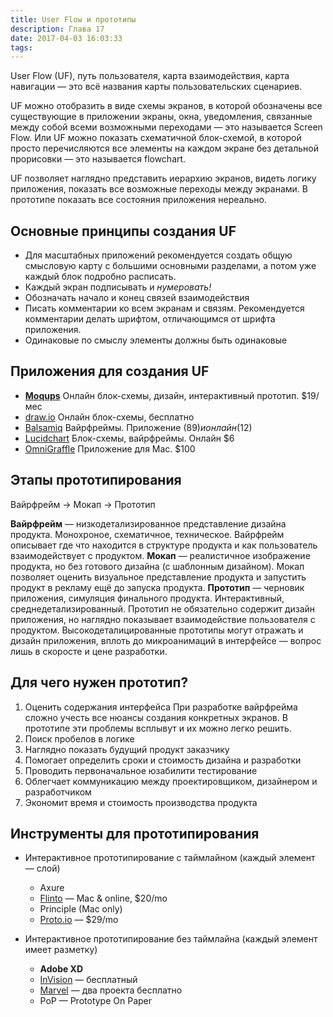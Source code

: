 ```yaml
---
title: User Flow и прототипы
description: Глава 17
date: 2017-04-03 16:03:33
tags:
---
```



User Flow (UF), путь пользователя, карта взаимодействия, карта навигации — это всё названия карты пользовательских сценариев.

UF можно отобразить в виде схемы экранов, в которой обозначены все существующие в приложении экраны, окна, уведомления, связанные между собой всеми возможными переходами — это называется Screen Flow.
Или UF можно показать схематичной блок-схемой, в которой просто перечисляются все элементы на каждом экране без детальной прорисовки — это называется flowchart.

UF позволяет наглядно представить иерархию экранов, видеть логику приложения, показать все возможные переходы между экранами. В прототипе показать все состояния приложения нереально.

## Основные принципы создания UF

* Для масштабных приложений рекомендуется создать общую смысловую карту с большими основными разделами, а потом уже каждый блок подробно расписать.
* Каждый экран подписывать и _нумеровать!_
* Обозначать начало и конец связей взаимодействия
* Писать комментарии ко всем экранам и связям. Рекомендуется комментарии делать шрифтом, отличающимся от шрифта приложения.
* Одинаковые по смыслу элементы должны быть одинаковые

## Приложения для создания UF

* [**Moqups**](https://moqups.com/)
  Онлайн блок-схемы, дизайн, интерактивный прототип. $19/мес
* [draw.io](https://www.draw.io/)
  Онлайн блок-схемы, бесплатно
* [Balsamiq](https://balsamiq.com/)
  Вайрфреймы. Приложение ($89) и онлайн ($12)
* [Lucidchart](https://www.lucidchart.com/)
  Блок-схемы, вайрфреймы. Онлайн $6
* [OmniGraffle](https://www.omnigroup.com/)
  Приложение для Mac. $100

## Этапы прототипирования

Вайрфрейм → Мокап → Прототип

**Вайрфрейм** — низкодетализированное представление дизайна продукта. Монохроное, схематичное, техническое. Вайрфрейм описывает где что находится в структуре продукта и как пользователь взаимодействует с продуктом.
**Мокап** — реалистичное изображение продукта, но без готового дизайна (с шаблонным дизайном). Мокап позволяет оценить визуальное представление продукта и запустить продукт в рекламу ещё до запуска продукта.
**Прототип** — черновик приложения, симуляция финального продукта. Интерактивный, среднедетализированный. Прототип не обязательно содержит дизайн приложения, но наглядно показывает взаимодействие пользователя с продуктом. Высокодеталицированные прототипы могут отражать и дизайн приложения, вплоть до микроанимаций в интерфейсе — вопрос лишь в скоросте и цене разработки.

## Для чего нужен прототип?

1. Оценить содержания интерфейса
    При разработке вайрфрейма сложно учесть все нюансы создания конкретных экранов. В прототипе эти проблемы всплывут и их можно легко решить.
2. Поиск пробелов в логике
3. Наглядно показать будущий продукт заказчику
4. Помогает определить сроки и стоимость дизайна и разработки
5. Проводить первоначальное юзабилити тестирование
6. Облегчает коммуникацию между проектировщиком, дизайнером и разработчиком
7. Экономит время и стоимость производства продукта

## Инструменты для прототипирования

* Интерактивное прототипирование с таймлайном (каждый элемент — слой)
    * Axure
    * [Flinto](https://www.flinto.com/) — Mac & online, $20/mo
    * Principle (Mac only)
    * [Proto.io](https://proto.io/) — $29/mo

* Интерактивное прототипирование без таймлайна (каждый элемент имеет разметку)
    * **Adobe XD**
    * [InVision](https://www.invisionapp.com/) — бесплатный
    * [Marvel](https://marvelapp.com/) — два проекта бесплатно
    * PoP — Prototype On Paper

